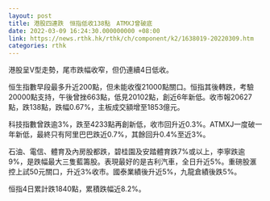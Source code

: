 ```yaml
---
layout: post
title: 港股四連跌　恒指低收138點　ATMXJ曾破底
date: 2022-03-09 16:24:30.000000000 +08:00
link: https://news.rthk.hk/rthk/ch/component/k2/1638019-20220309.htm
categories: rthk
---
```


港股呈V型走勢，尾市跌幅收窄，但仍連續4日低收。

恒生指數早段最多升近200點，但未能收復21000點關口。恒指其後轉跌，考驗20000點支持，午後曾挫663點，低見20102點，創近6年新低。收市報20627點，跌138點，跌幅0.67%，主板成交額增至1853億元。

科技指數曾跌逾3%，跌至4233點再創新低，收市回升近0.3%。ATMXJ一度破一年新低，最終只有阿里巴巴跌近0.7%，其餘回升0.4%至近3%。

石油、電信、體育及內房股都跌，碧桂園及安踏體育跌7%或以上，李寧跌逾9%，是跌幅最大三隻藍籌股。表現最好的是吉利汽車，全日升近5%。重磅股滙控上試50元關口，升近3%收市。國泰業績後升近5%，九龍倉績後跌5%。

恒指4日累計跌1840點，累積跌幅近8.2%。
